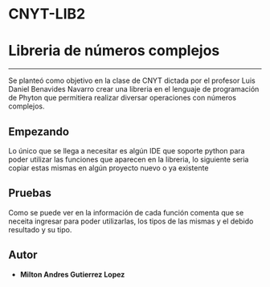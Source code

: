 # CNYT-LIB2
# Libreria de números complejos                                        
* ** *
Se planteó como objetivo en la clase de CNYT dictada por el profesor Luis Daniel Benavides Navarro crear
una libreria en el lenguaje de programación de Phyton que permitiera realizar diversar operaciones con números complejos.
## Empezando
Lo único que se llega a necesitar es algún IDE que soporte python para poder utilizar las funciones que aparecen en la
libreria, lo siguiente seria copiar estas mismas en algún proyecto nuevo o ya existente

## Pruebas 
Como se puede ver en la información de cada función comenta que se neceita ingresar para poder utilizarlas, los tipos de
las mismas y el debido resultado y su tipo.

## Autor
* **Milton Andres Gutierrez Lopez**